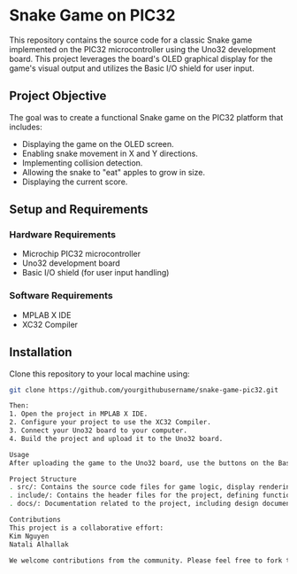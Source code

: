 # Snake Game on PIC32

This repository contains the source code for a classic Snake game implemented on the PIC32 microcontroller using the Uno32 development board. This project leverages the board's OLED graphical display for the game's visual output and utilizes the Basic I/O shield for user input.

## Project Objective

The goal was to create a functional Snake game on the PIC32 platform that includes:

- Displaying the game on the OLED screen.
- Enabling snake movement in X and Y directions.
- Implementing collision detection.
- Allowing the snake to "eat" apples to grow in size.
- Displaying the current score.

## Setup and Requirements

### Hardware Requirements

- Microchip PIC32 microcontroller
- Uno32 development board
- Basic I/O shield (for user input handling)

### Software Requirements

- MPLAB X IDE
- XC32 Compiler

## Installation

Clone this repository to your local machine using:

```sh
git clone https://github.com/yourgithubusername/snake-game-pic32.git

Then:
1. Open the project in MPLAB X IDE.
2. Configure your project to use the XC32 Compiler.
3. Connect your Uno32 board to your computer.
4. Build the project and upload it to the Uno32 board.

Usage
After uploading the game to the Uno32 board, use the buttons on the Basic I/O shield to control the snake's movement. The goal is to eat as many apples as possible without colliding with the walls or the snake's tail.

Project Structure
. src/: Contains the source code files for game logic, display rendering, and input handling.
. include/: Contains the header files for the project, defining functions and variables.
. docs/: Documentation related to the project, including design documents and schematics.

Contributions
This project is a collaborative effort:
Kim Nguyen
Natali Alhallak

We welcome contributions from the community. Please feel free to fork the repository, make improvements, and submit a pull request.
